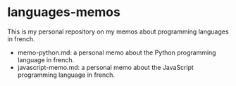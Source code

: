 # languages-memos

This is my personal repository on my memos about programming languages in french.

- memo-python.md: a personal memo about the Python programming language in french.
- javascript-memo.md: a personal memo about the JavaScript programming language in french.
